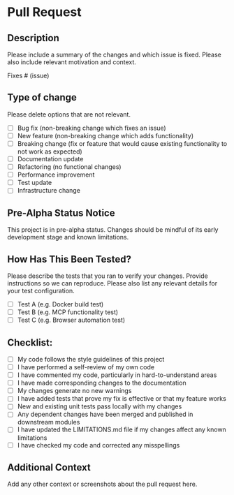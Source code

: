 # Pull Request

## Description

Please include a summary of the changes and which issue is fixed. Please also include relevant motivation and context.

Fixes # (issue)

## Type of change

Please delete options that are not relevant.

- [ ] Bug fix (non-breaking change which fixes an issue)
- [ ] New feature (non-breaking change which adds functionality)
- [ ] Breaking change (fix or feature that would cause existing functionality to not work as expected)
- [ ] Documentation update
- [ ] Refactoring (no functional changes)
- [ ] Performance improvement
- [ ] Test update
- [ ] Infrastructure change

## Pre-Alpha Status Notice

This project is in pre-alpha status. Changes should be mindful of its early development stage and known limitations.

## How Has This Been Tested?

Please describe the tests that you ran to verify your changes. Provide instructions so we can reproduce. Please also list any relevant details for your test configuration.

- [ ] Test A (e.g. Docker build test)
- [ ] Test B (e.g. MCP functionality test)
- [ ] Test C (e.g. Browser automation test)

## Checklist:

- [ ] My code follows the style guidelines of this project
- [ ] I have performed a self-review of my own code
- [ ] I have commented my code, particularly in hard-to-understand areas
- [ ] I have made corresponding changes to the documentation
- [ ] My changes generate no new warnings
- [ ] I have added tests that prove my fix is effective or that my feature works
- [ ] New and existing unit tests pass locally with my changes
- [ ] Any dependent changes have been merged and published in downstream modules
- [ ] I have updated the LIMITATIONS.md file if my changes affect any known limitations
- [ ] I have checked my code and corrected any misspellings

## Additional Context

Add any other context or screenshots about the pull request here.